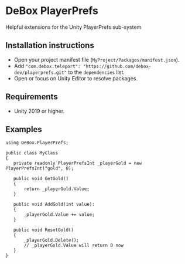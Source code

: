 # DeBox PlayerPrefs

Helpful extensions for the Unity PlayerPrefs sub-system

## Installation instructions
- Open your project manifest file (`MyProject/Packages/manifest.json`).
- Add `"com.debox.teleport": "https://github.com/debox-dev/playerprefs.git"` to the `dependencies` list.
- Open or focus on Unity Editor to resolve packages.


## Requirements
- Unity 2019 or higher.

## Examples

```
using DeBox.PlayerPrefs;

public class MyClass
{
   private readonly PlayerPrefsInt _playerGold = new PlayerPrefsInt("gold", 0);

   public void GetGold()
   {
       return _playerGold.Value;
   }

   public void AddGold(int value):
   {
       _playerGold.Value += value;
   }

   public void ResetGold()
   {
       _playerGold.Delete();
       // _playerGold.Value will return 0 now
   }
}
```
